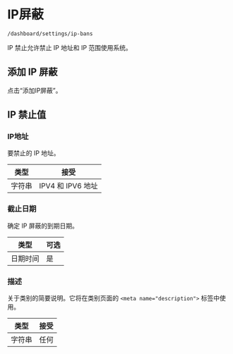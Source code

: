 # IP屏蔽

`/dashboard/settings/ip-bans`

IP 禁止允许禁止 IP 地址和 IP 范围使用系统。

## 添加 IP 屏蔽

点击“添加IP屏蔽”。

## IP 禁止值

### IP地址

要禁止的 IP 地址。

|类型 |接受 |
| ------ | ----------------------- |
|字符串 | IPV4 和 IPV6 地址 |

### 截止日期

确定 IP 屏蔽的到期日期。

|类型 |可选 |
| -------- | -------- |
|日期时间 |是 |

### 描述

关于类别的简要说明。它将在类别页面的 `<meta name="description">` 标签中使用。

|类型 |接受 |
| ------ | -------- |
|字符串 |任何 |

